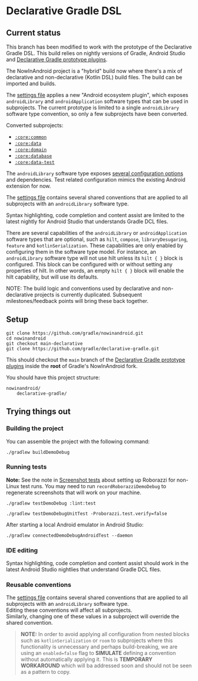# Declarative Gradle DSL

## Current status

This branch has been modified to work with the prototype of the Declarative Gradle DSL. This build relies on nightly versions of Gradle, Android Studio and [Declarative Gradle prototype plugins](https://github.com/gradle/declarative-gradle).

The NowInAndroid project is a "hybrid" build now where there's a mix of declarative and non-declarative (Kotlin DSL) build files. The build can be imported and builds.

The [settings file](settings.gradle.dcl) applies a new "Android ecosystem plugin", which exposes `androidLibrary` and `androidApplication` software types that can be used in subprojects. The current prototype is limited to a single `androidLibrary` software type convention, so only a few subprojects have been converted.

Converted subprojects:
- [`:core:common`](core/common/build.gradle.dcl)
- [`:core:data`](core/data/build.gradle.dcl)
- [`:core:domain`](core/domain/build.gradle.dcl)
- [`:core:database`](core/database/build.gradle.dcl)
- [`:core:data-test`](core/data-test/build.gradle.dcl)

The `androidLibrary` software type exposes [several configuration options](https://github.com/gradle/declarative-gradle/blob/main/unified-prototype/unified-plugin/plugin-android/src/main/java/org/gradle/api/experimental/android/library/AndroidLibrary.java) and dependencies. Test related configuration mimics the existing Android extension for now. 

The [settings file](settings.gradle.dcl) contains several shared conventions that are applied to all subprojects with an `androidLibrary` software type.

Syntax highlighting, code completion and content assist are limited to the latest nightly for Android Studio that understands Gradle DCL files.

There are several capabilities of the `androidLibrary` or `androidApplication` software types that are optional, such as `hilt`, `compose`, `libraryDesugaring`, `feature` and `kotlinSerialization`.  These capabilities are only enabled by configuring them in the software type model.  For instance, an `androidLibrary` software type will not use hilt unless its `hilt { }` block is configured.  This block can be configured with or without setting any properties of hilt.  In other words, an empty `hilt { }` block will enable the hilt capability, but will use its defaults.

NOTE: The build logic and conventions used by declarative and non-declarative projects is currently duplicated. Subsequent milestones/feedback points will bring these back together. 

## Setup

```shell
git clone https://github.com/gradle/nowinandroid.git
cd nowinandroid
git checkout main-declarative
git clone https://github.com/gradle/declarative-gradle.git
```

This should checkout the `main` branch of the [Declarative Gradle prototype plugins](https://github.com/gradle/declarative-gradle) inside the **root** of Gradle's NowInAndroid fork. 

You should have this project structure:
```
nowinandroid/
    declarative-gradle/
```

## Trying things out

### Building the project

You can assemble the project with the following command:

```shell
./gradlew buildDemoDebug
```

### Running tests
**Note:** See the note in [Screenshot tests](README.md#screenshot-tests) about setting up Roborazzi for non-Linux test runs. You may need to run `recordRoborazziDemoDebug` to regenerate screenshots that will work on your machine.

```shell
./gradlew testDemoDebug :lint:test
```

```shell
./gradlew testDemoDebugUnitTest -Proborazzi.test.verify=false
```

After starting a local Android emulator in Android Studio:
```shell
./gradlew connectedDemoDebugAndroidTest --daemon
````

### IDE editing

Syntax highlighting, code completion and content assist should work in the latest Android Studio nightlies that understand Gradle DCL files.

### Reusable conventions

The [settings file](settings.gradle.dcl) contains several shared conventions that are applied to all subprojects with an `androidLibrary` software type.  
Editing these conventions will affect all subprojects.  
Similarly, changing one of these values in a subproject will override the shared convention.

> **NOTE:** In order to avoid applying all configuration from nested blocks such as `kotlinSerialization` or `room` to subprojects
> where this functionality is unnecessary and perhaps build-breaking, we are using an `enabled=false` flag to **SIMULATE** defining
> a convention without automatically applying it.  This is **TEMPORARY WORKAROUND** which will ba addressed soon and should not
> be seen as a pattern to copy.